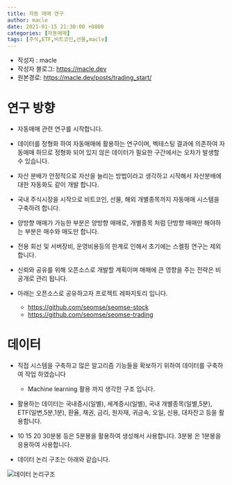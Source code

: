 ```yaml
---
title: 자동 매매 연구
author: macle
date: 2021-01-15 21:30:00 +0800
categories: [자동매매]
tags: [주식,ETF,비트코인,선물,macle]
---
```

- 작성자 : macle
- 작성자 블로그: https://macle.dev
- 원본경로: https://macle.dev/posts/trading_start/

# 연구 방향

- 자동매매 관련 연구를 시작합니다.
- 데이터를 정형화 하여 자동매매에 활용하는 연구이며, 벡테스팅 결과에 의존하여 자동매매 하므로 정형화 되어 있지 않은 데이터가 필요한 구간에서는 오차가 발생할 수 있습니다.

- 자산 분배가 안정적으로 자산을 늘리는 방법이라고 생각하고 시작해서 자산분배에 대한 자동화도 같이 개발 합니다.

- 국내 주식시장을 시작으로 비트코인, 선물, 해외 개별종목까지 자동매매 시스템을 구축하려 합니다.

- 양방향 매매가 가능한 부분은 양방향 매매로, 개별종목 처럼 단방향 매매만 해야하는 부분은 매수와 매도만 합니다.

- 전용 회선 및 서버장비, 운영비용등의 한계로 인해서 초기에는 스켈핑 연구는 제외 합니다.

- 신뢰와 공유를 위해 오픈소스로 개발할 계획이며 매매에 큰 영향을 주는 전략은 비공개로 관리 됩니다.

- 아래는 오픈소스로 공유하고자 프로젝트 레파지토리 입니다.
   - https://github.com/seomse/seomse-stock
   - https://github.com/seomse/seomse-trading

# 데이터
- 직접 시스템을 구축하고 많은 알고리즘 기능들을 확보하기 위하여 데이터를 구축하여 작업 하였습니다
  - Machine learning 활용 까지 생각한 구조 입니다.
- 활용하는 데이터는 국내증시(일별), 세계증시(일별), 국내 개별종목(일별,5분), ETF(일변,5분,1분), 환율, 채권, 금리, 원자재, 귀금속, 오일, 신용, 대차잔고 등을 활용합니다.
- 10 15 20 30분봉 등은 5분봉을 활용하여 생성해서 사용합니다. 3분봉 은 1분봉을 응용하여 사용합니다.

- 데이터 논리 구조는 아래와 같습니다.

![데이터 논리구조](https://raw.githubusercontent.com/macle86/macle86.github.io/master/assets/img/data/data_l.png)
